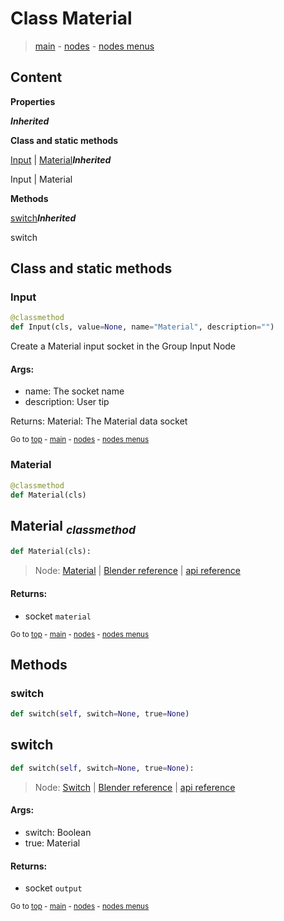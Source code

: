 # Class Material

> [main](../index.md) - [nodes](nodes.md) - [nodes menus](nodes_menus.md)

## Content

**Properties**

***Inherited***





**Class and static methods**

[Input](#Input) | [Material](#Material)***Inherited***

Input | Material



**Methods**

[switch](#switch)***Inherited***

switch



## Class and static methods

### Input

```python
@classmethod
def Input(cls, value=None, name="Material", description="")
```

 Create a Material input socket in the Group Input Node

#### Args:
- name: The socket name
- description: User tip
    
Returns:
    Material: The Material data socket




<sub>Go to [top](#class-Collection) - [main](../index.md) - [nodes](nodes.md) - [nodes menus](nodes_menus.md)</sub>

### Material

```python
@classmethod
def Material(cls)
```



## Material <sub>*classmethod*</sub>

```python
def Material(cls):

```
> Node: [Material](GeometryNodeInputMaterial.md) | [Blender reference](https://docs.blender.org/manual/en/latest/modeling/geometry_nodes/input/material.html) | [api reference](https://docs.blender.org/api/current/bpy.types.GeometryNodeInputMaterial.html)

#### Returns:
- socket `material`






<sub>Go to [top](#class-Collection) - [main](../index.md) - [nodes](nodes.md) - [nodes menus](nodes_menus.md)</sub>

## Methods

### switch

```python
def switch(self, switch=None, true=None)
```



## switch

```python
def switch(self, switch=None, true=None):

```
> Node: [Switch](GeometryNodeSwitch.md) | [Blender reference](https://docs.blender.org/manual/en/latest/modeling/geometry_nodes/utilities/switch.html) | [api reference](https://docs.blender.org/api/current/bpy.types.GeometryNodeSwitch.html)

#### Args:
- switch: Boolean
- true: Material

#### Returns:
- socket `output`






<sub>Go to [top](#class-Collection) - [main](../index.md) - [nodes](nodes.md) - [nodes menus](nodes_menus.md)</sub>

